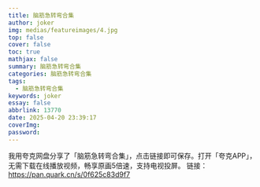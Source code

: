 ```yaml
---
title: 脑筋急转弯合集
author: joker
img: medias/featureimages/4.jpg
top: false
cover: false
toc: true
mathjax: false
summary: 脑筋急转弯合集
categories: 脑筋急转弯合集
tags:
  - 脑筋急转弯合集
keywords: joker
essay: false
abbrlink: 13770
date: 2025-04-20 23:39:17
coverImg:
password:
---
```


我用夸克网盘分享了「脑筋急转弯合集」，点击链接即可保存。打开「夸克APP」，无需下载在线播放视频，畅享原画5倍速，支持电视投屏。
链接：https://pan.quark.cn/s/0f625c83d9f7
